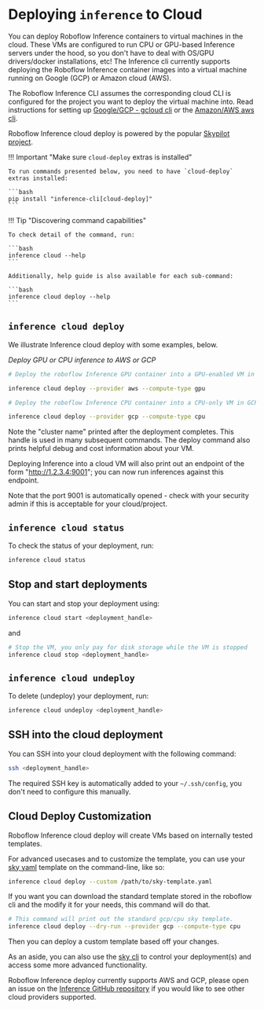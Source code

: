 # Deploying `inference` to Cloud

You can deploy Roboflow Inference containers to virtual machines in the cloud. These VMs are configured to run CPU or 
GPU-based Inference servers under the hood, so you don't have to deal with OS/GPU drivers/docker installations, etc! 
The Inference cli currently supports deploying the Roboflow Inference container images into a virtual machine running 
on Google (GCP) or Amazon cloud (AWS).

The Roboflow Inference CLI assumes the corresponding cloud CLI is configured for the project you want to deploy the 
virtual machine into. Read instructions for setting up [Google/GCP - gcloud cli](https://cloud.google.com/sdk/docs/install) or the [Amazon/AWS aws cli](https://docs.aws.amazon.com/cli/latest/userguide/cli-chap-configure.html).

Roboflow Inference cloud deploy is powered by the popular [Skypilot project](https://github.com/skypilot-org/skypilot).

!!! Important "Make sure `cloud-deploy` extras is installed"

    To run commands presented below, you need to have `cloud-deploy` extras installed:

    ```bash
    pip install "inference-cli[cloud-deploy]"
    ```

!!! Tip "Discovering command capabilities"

    To check detail of the command, run:
    
    ```bash
    inference cloud --help
    ```

    Additionally, help guide is also available for each sub-command:

    ```bash
    inference cloud deploy --help
    ```

## `inference cloud deploy`

We illustrate Inference cloud deploy with some examples, below.

*Deploy GPU or CPU inference to AWS or GCP*

```bash
# Deploy the roboflow Inference GPU container into a GPU-enabled VM in AWS

inference cloud deploy --provider aws --compute-type gpu
```

```bash
# Deploy the roboflow Inference CPU container into a CPU-only VM in GCP

inference cloud deploy --provider gcp --compute-type cpu
```

Note the "cluster name" printed after the deployment completes. This handle is used in many subsequent commands.
The deploy command also prints helpful debug and cost information about your VM.

Deploying Inference into a cloud VM will also print out an endpoint of the form "http://1.2.3.4:9001"; you can now run inferences against this endpoint.

Note that the port 9001 is automatically opened - check with your security admin if this is acceptable for your cloud/project.

## `inference cloud status`

To check the status of your deployment, run:

```bash
inference cloud status
```

## Stop and start deployments

You can start and stop your deployment using:

```bash
inference cloud start <deployment_handle>
```

and

```bash
# Stop the VM, you only pay for disk storage while the VM is stopped
inference cloud stop <deployment_handle>

```

## `inference cloud undeploy`

To delete (undeploy) your deployment, run:

```bash
inference cloud undeploy <deployment_handle>
```

## SSH into the cloud deployment

You can SSH into your cloud deployment with the following command:
```bash
ssh <deployment_handle>
```

The required SSH key is automatically added to your `~/.ssh/config`, you don't need to configure this manually.


## Cloud Deploy Customization

Roboflow Inference cloud deploy will create VMs based on internally tested templates.

For advanced usecases and to customize the template, you can use your [sky yaml](https://skypilot.readthedocs.io/en/latest/reference/yaml-spec.html) template on the command-line, like so:

```bash
inference cloud deploy --custom /path/to/sky-template.yaml
```

If you want you can download the standard template stored in the roboflow cli and the modify it for your needs, this command will do that.

```bash
# This command will print out the standard gcp/cpu sky template.
inference cloud deploy --dry-run --provider gcp --compute-type cpu
```

Then you can deploy a custom template based off your changes.

As an aside, you can also use the [sky cli](https://skypilot.readthedocs.io/en/latest/reference/cli.html) to control your deployment(s) and access some more advanced functionality.

Roboflow Inference deploy currently supports AWS and GCP, please open an issue on the [Inference GitHub repository](https://github.com/roboflow/inference/issues) if you would like to see other cloud providers supported.
